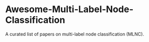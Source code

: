 # Awesome-Multi-Label-Node-Classification
A curated list of papers on multi-label node classification (MLNC).

